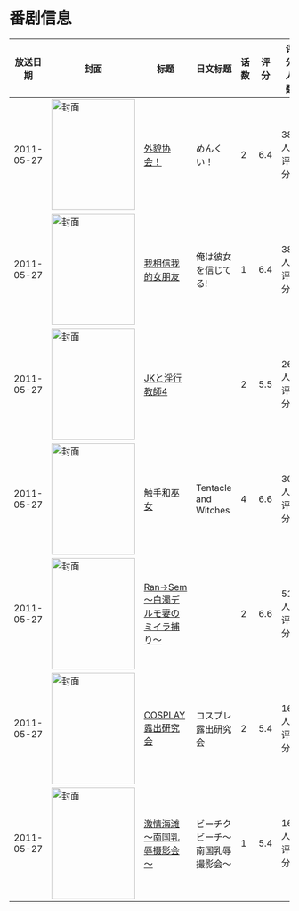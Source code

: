 # 番剧信息

|放送日期|封面|标题|日文标题|话数|评分|评分人数|
|---|---|---|---|---|---|---|
|2011-05-27|<img src="https://bangumi.tv/img/no_icon_subject.png" alt="封面" style="width:150px;height:200px;object-fit:cover;">|[外貌协会！](https://bangumi.tv/subject/22910)|めんくい！|2|6.4|384人评分|
|2011-05-27|<img src="https://bangumi.tv/img/no_icon_subject.png" alt="封面" style="width:150px;height:200px;object-fit:cover;">|[我相信我的女朋友](https://bangumi.tv/subject/36231)|俺は彼女を信じてる!|1|6.4|380人评分|
|2011-05-27|<img src="https://bangumi.tv/img/no_icon_subject.png" alt="封面" style="width:150px;height:200px;object-fit:cover;">|[JKと淫行教師4](https://bangumi.tv/subject/44451)||2|5.5|262人评分|
|2011-05-27|<img src="https://bangumi.tv/img/no_icon_subject.png" alt="封面" style="width:150px;height:200px;object-fit:cover;">|[触手和巫女](https://bangumi.tv/subject/58387)|Tentacle and Witches|4|6.6|307人评分|
|2011-05-27|<img src="https://bangumi.tv/img/no_icon_subject.png" alt="封面" style="width:150px;height:200px;object-fit:cover;">|[Ran→Sem～白濁デルモ妻のミイラ捕り～](https://bangumi.tv/subject/62277)||2|6.6|517人评分|
|2011-05-27|<img src="https://bangumi.tv/img/no_icon_subject.png" alt="封面" style="width:150px;height:200px;object-fit:cover;">|[COSPLAY露出研究会](https://bangumi.tv/subject/70424)|コスプレ露出研究会|2|5.4|169人评分|
|2011-05-27|<img src="https://bangumi.tv/img/no_icon_subject.png" alt="封面" style="width:150px;height:200px;object-fit:cover;">|[激情海滩 ～南国乳辱摄影会～](https://bangumi.tv/subject/74492)|ビーチクビーチ～南国乳辱撮影会～|1|5.4|169人评分|
